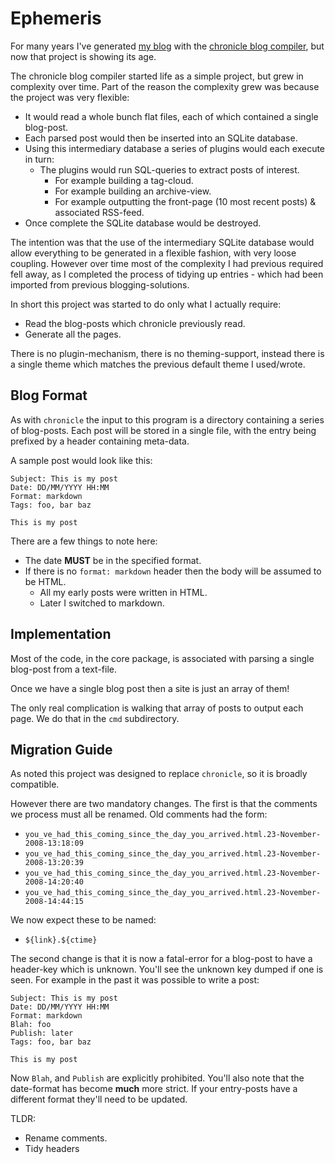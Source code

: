 # Ephemeris

For many years I've generated [my blog](https://blog.steve.fi/) with the [chronicle blog compiler](https://steve.fi/Software/chronicle/), but now that project is showing its age.

The chronicle blog compiler started life as a simple project, but grew in complexity over time.  Part of the reason the complexity grew was because the project was very flexible:

* It would read a whole bunch flat files, each of which contained a single blog-post.
* Each parsed post would then be inserted into an SQLite database.
* Using this intermediary database a series of plugins would each execute in turn:
  * The plugins would run SQL-queries to extract posts of interest.
    * For example building a tag-cloud.
    * For example building an archive-view.
    * For example outputting the front-page (10 most recent posts) & associated RSS-feed.
* Once complete the SQLite database would be destroyed.

The intention was that the use of the intermediary SQLite database would allow everything to be generated in a flexible fashion, with very loose coupling.  However over time most of the complexity I had previous required fell away, as I completed the process of tidying up entries - which had been imported from previous blogging-solutions.

In short this project was started to do only what I actually require:

* Read the blog-posts which chronicle previously read.
* Generate all the pages.

There is no plugin-mechanism, there is no theming-support, instead there is a single theme which matches the previous default theme I used/wrote.


## Blog Format

As with `chronicle` the input to this program is a directory containing a series of blog-posts.  Each post will be stored in a single file, with the entry being prefixed by a header containing meta-data.

A sample post would look like this:

```
Subject: This is my post
Date: DD/MM/YYYY HH:MM
Format: markdown
Tags: foo, bar baz

This is my post
```

There are a few things to note here:

* The date **MUST** be in the specified format.
* If there is no `format: markdown` header then the body will be assumed to be HTML.
  * All my early posts were written in HTML.
  * Later I switched to markdown.


## Implementation

Most of the code, in the core package, is associated with parsing a single
blog-post from a text-file.

Once we have a single blog post then a site is just an array of them!

The only real complication is walking that array of posts to output
each page.  We do that in the `cmd` subdirectory.


## Migration Guide

As noted this project was designed to replace `chronicle`, so it is broadly compatible.

However there are two mandatory changes.  The first is that the comments we process
must all be renamed.  Old comments had the form:

* `you_ve_had_this_coming_since_the_day_you_arrived.html.23-November-2008-13:18:09`
* `you_ve_had_this_coming_since_the_day_you_arrived.html.23-November-2008-13:20:39`
* `you_ve_had_this_coming_since_the_day_you_arrived.html.23-November-2008-14:20:40`
* `you_ve_had_this_coming_since_the_day_you_arrived.html.23-November-2008-14:44:15`

We now expect these to be named:

* `${link}.${ctime}`

The second change is that it is now a fatal-error for a blog-post to have a header-key
which is unknown.  You'll see the unknown key dumped if one is seen.  For example in
the past it was possible to write a post:

```
Subject: This is my post
Date: DD/MM/YYYY HH:MM
Format: markdown
Blah: foo
Publish: later
Tags: foo, bar baz

This is my post
```

Now `Blah`, and `Publish` are explicitly prohibited.  You'll also note that the date-format has become __much__ more strict.  If your entry-posts have a different format they'll need to be updated.

TLDR:

* Rename comments.
* Tidy headers
